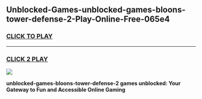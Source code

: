 
## Unblocked-Games-unblocked-games-bloons-tower-defense-2-Play-Online-Free-065e4
<h3>
<a href="https://premium76.site?title=unblocked-games-bloons-tower-defense-2&ref=26A">CLICK TO PLAY</a></h3>
<hr>

<h3>
<a href="https://premium76.site?title=unblocked-games-bloons-tower-defense-2&ref=26A">CLICK 2 PLAY</a>
  
</h3>

<a href="https://premium76.site?title=unblocked-games-bloons-tower-defense-2&ref=26A"><img src="https://clearcache.store/games.png"></a>


**unblocked-games-bloons-tower-defense-2 games unblocked: Your Gateway to Fun and Accessible Online Gaming**
